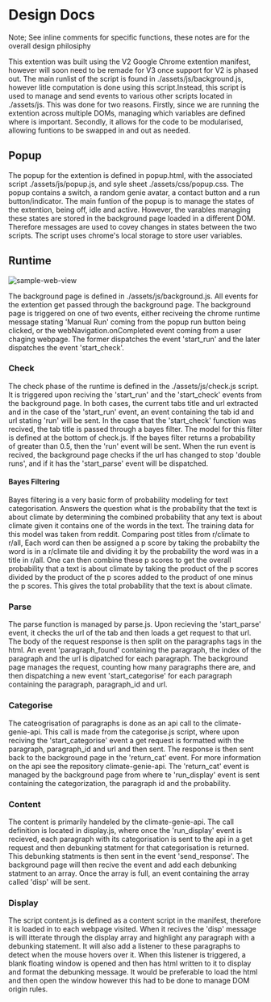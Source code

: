 
# Design Docs

Note; See inline comments for specific functions, these notes are for the overall design philosiphy

This extention was built using the V2 Google Chrome extention manifest, however will soon need to be remade for V3 once support for V2 is phased out. The main runlist of the script is found in ./assets/js/background.js, however litle computation is done using this script.Instead, this script is used to manage and send events to various other scripts located in ./assets/js. This was  done for two reasons. Firstly, since we are running the extention across multiple DOMs, managing which variables are defined where is important. Secondly, it allows for the code to be modularised, allowing funtions to be swapped in and out as needed.

## Popup

The popup for the extention is defined in popup.html, with the associated script ./assets/js/popup.js, and syle sheet ./assets/css/popup.css. The popup contains a switch, a random genie avatar, a contact button and a run button/indicator. The main funtion of the popup is to manage the states of the extention, being off, idle and active. However, the varables managing these states are stored  in the background page loaded in a different DOM. Therefore messages are used to covey changes in states between the two scripts. The script uses chrome's local storage to store user variables.

## Runtime
![sample-web-view](https://github.com/Fonzzy1/Climate-Genie/blob/main/assets/Screenshots/runtime.jpg?raw=true)

The background page is defined in ./assets/js/background.js. All events for the extention get passed through the background page. The background page is triggered on one of two events, either reciveing the chrome runtime message stating 'Manual Run' coming from the popup run button being clicked, or the webNavigation.onCompleted event coming from a user chaging webpage. The former dispatches the event 'start_run' and the later dispatches the event 'start_check'.

### Check
The check phase of the runtime is defined in the ./assets/js/check.js script. It is triggered upon reciving the 'start_run' and the 'start_check' events from the background page. In both cases, the current tabs title and url extracted and in the case of the 'start_run' event, an event containing the tab id and url stating 'run' will be sent. In the case that the 'start_check' function was recived, the tab title is passed through a bayes filter. The model for this filter is defined at the bottom of check.js. 
If the bayes filter returns a probability of greater than 0.5, then the 'run' event will be sent. When the run event is recived, the background page checks if the url has changed to stop 'double runs', and if it has the 'start_parse' event will be dispatched.

#### Bayes Filtering

Bayes filtering is a very basic form of probability modeling for text categorisation. Answers the question what is the probability that the text is about climate by determining the combined probability that any text is about climate given it contains one of the words in the text. The training data for this model was taken from reddit. Comparing post titles from r/climate to r/all, Each word can then be assigned a p score by taking the probabilty the word is in a r/climate tile and dividing it by the probability the word was in a title in r/all. One can then combine these p scores to get the overall probability that a text is about climate by taking the product of the p scores divided by the product of the p scores added to the product of  one minus the p scores. This gives the total probability that the text is about climate.

### Parse
The parse function is managed by parse.js. Upon recieving the 'start_parse' event, it checks the url of the tab and then loads a get request to that url. The body of the request response is then split on the paragraphs tags in the html. An event 'paragraph_found' containing the paragraph, the index of the paragraph and the url is dipatched for each paragraph. The background page manages the request, counting how many paragraphs there are, and then dispatching a new event 'start_categorise' for each paragraph containing the paragraph, paragraph_id and url. 

### Categorise
The cateogrisation of paragraphs is done as an api call to the climate-genie-api. This call is made from the categorise.js script, where upon reciving the 'start_categorise' event a get request is formatted with the paragraph, paragraph_id and url and then sent. The response is then sent back to the background page in the 'return_cat' event. For more information on the api see the repository climate-genie-api. The 'return_cat' event is managed by the background page from where te 'run_display' event is sent containing the categorization, the paragraph id and the probability.

### Content
The content is primarily handeled by the climate-genie-api. The call definition is located in  display.js, where once the 'run_display' event is recieved, each paragraph with its categorisation is sent to the api in a get request and then debunking statment for that categorisation is returned. This debunking statments is then sent in the event 'send_response'. The background page will then recive the event and add each debunking statment to an array. Once the array is full, an event containing the array called 'disp' will be sent.

### Display
The script content.js is defined as a content script in the manifest, therefore it is loaded in to each webpage visited. When it recives the 'disp' message is will itterate through the display array and highlight any paragraph with a debunking statement. It will also add a listener to these paragraphs to detect when the mouse hovers over it. When this listener is triggered, a blank floating window is opened and then has html written to it to display and format the debunking message. It would be preferable to load the html and then open the window however this had to be done to manage DOM origin rules.
